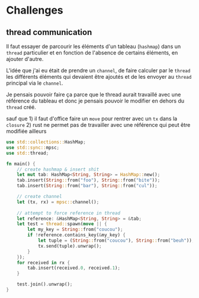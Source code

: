 # Challenges

## thread communication

Il faut essayer de parcourir les éléments d'un tableau (`hashmap`) dans un `thread` particulier et en fonction de l'absence de certains éléments, en ajouter d'autre.

L'idée que j'ai eu était de prendre un `channel`, de faire calculer par le `thread` les différents éléments qui devaient être ajoutés et de les envoyer au `thread` principal via le `channel`.

Je pensais pouvoir faire ça parce que le thread aurait travaillé avec une référence du tableau et donc je pensais pouvoir le modifier en dehors du `thread` créé.

sauf que
    1) il faut d'office faire un `move` pour rentrer avec un `tx` dans la `closure`
    2) rust ne permet pas de travailler avec une référence qui peut être modifiée ailleurs

```rust
use std::collections::HashMap;
use std::sync::mpsc;
use std::thread;

fn main() {
    // create hashmap & insert shit
    let mut tab: HashMap<String, String> = HashMap::new();
    tab.insert(String::from("foo"), String::from("bite"));
    tab.insert(String::from("bar"), String::from("cul"));

    // create channel
    let (tx, rx) = mpsc::channel();
    
    // attempt to force reference in thread
    let reference: &HashMap<String, String> = &tab;
    let test = thread::spawn(move || {
        let my_key = String::from("coucou");
        if !reference.contains_key(&my_key) {
            let tuple = (String::from("coucou"), String::from("beuh"));
            tx.send(tuple).unwrap();
        }
    });
    for received in rx {
        tab.insert(received.0, received.1);
    }

    test.join().unwrap();
}
```
